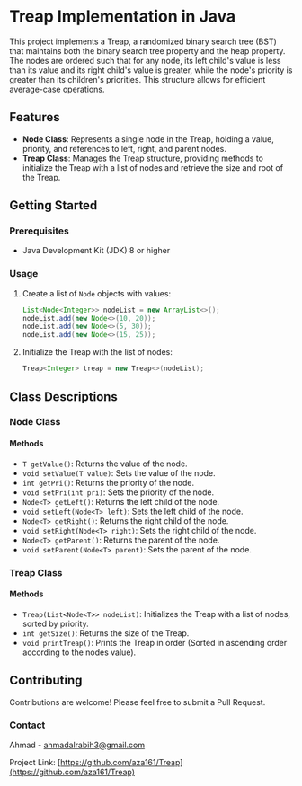 # Treap Implementation in Java

This project implements a Treap, a randomized binary search tree (BST) that maintains both the binary search tree property and the heap property. The nodes are ordered such that for any node, its left child's value is less than its value and its right child's value is greater, while the node's priority is greater than its children's priorities. This structure allows for efficient average-case operations.

## Features

- **Node Class**: Represents a single node in the Treap, holding a value, priority, and references to left, right, and parent nodes.
- **Treap Class**: Manages the Treap structure, providing methods to initialize the Treap with a list of nodes and retrieve the size and root of the Treap.

## Getting Started

### Prerequisites

- Java Development Kit (JDK) 8 or higher

### Usage

1. Create a list of `Node` objects with values:
   ```java
   List<Node<Integer>> nodeList = new ArrayList<>();
   nodeList.add(new Node<>(10, 20));
   nodeList.add(new Node<>(5, 30));
   nodeList.add(new Node<>(15, 25));
   ```

2. Initialize the Treap with the list of nodes:
   ```java
   Treap<Integer> treap = new Treap<>(nodeList);
   ```

## Class Descriptions

### Node Class

#### Methods

- `T getValue()`: Returns the value of the node.
- `void setValue(T value)`: Sets the value of the node.
- `int getPri()`: Returns the priority of the node.
- `void setPri(int pri)`: Sets the priority of the node.
- `Node<T> getLeft()`: Returns the left child of the node.
- `void setLeft(Node<T> left)`: Sets the left child of the node.
- `Node<T> getRight()`: Returns the right child of the node.
- `void setRight(Node<T> right)`: Sets the right child of the node.
- `Node<T> getParent()`: Returns the parent of the node.
- `void setParent(Node<T> parent)`: Sets the parent of the node.

### Treap Class

#### Methods

- `Treap(List<Node<T>> nodeList)`: Initializes the Treap with a list of nodes, sorted by priority.
- `int getSize()`: Returns the size of the Treap.
- `void printTreap()`: Prints the Treap in order (Sorted in ascending order according to the nodes value).

## Contributing

Contributions are welcome! Please feel free to submit a Pull Request.

### Contact

Ahmad - [ahmadalrabih3@gmail.com](mailto:ahmadalrabih3@gmail.com)

Project Link: [https://github.com/aza161/Treap](https://github.com/aza161/Treap)

